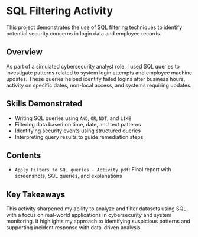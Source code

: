 # SQL Filtering Activity

This project demonstrates the use of SQL filtering techniques to identify potential security concerns in login data and employee records.

## Overview

As part of a simulated cybersecurity analyst role, I used SQL queries to investigate patterns related to system login attempts and employee machine updates. These queries helped identify failed logins after business hours, activity on specific dates, non-local access, and systems requiring updates.

## Skills Demonstrated

- Writing SQL queries using `AND`, `OR`, `NOT`, and `LIKE`
- Filtering data based on time, date, and text patterns
- Identifying security events using structured queries
- Interpreting query results to guide remediation steps

## Contents

- `Apply Filters to SQL queries - Activity.pdf`: Final report with screenshots, SQL queries, and explanations

## Key Takeaways

This activity sharpened my ability to analyze and filter datasets using SQL, with a focus on real-world applications in cybersecurity and system monitoring. It highlights my approach to identifying suspicious patterns and supporting incident response with data-driven analysis.
